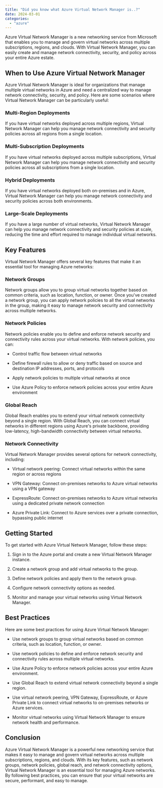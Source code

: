 ```yaml
---
title: "Did you know what Azure Virtual Network Manager is..?"
date: 2024-03-01
categories: 
  - "azure"
---
```


Azure Virtual Network Manager is a new networking service from Microsoft that enables you to manage and govern virtual networks across multiple subscriptions, regions, and clouds. With Virtual Network Manager, you can easily create and manage network connectivity, security, and policy across your entire Azure estate.

## When to Use Azure Virtual Network Manager

Azure Virtual Network Manager is ideal for organizations that manage multiple virtual networks in Azure and need a centralized way to manage network connectivity, security, and policy. Here are some scenarios where Virtual Network Manager can be particularly useful:

### Multi-Region Deployments

If you have virtual networks deployed across multiple regions, Virtual Network Manager can help you manage network connectivity and security policies across all regions from a single location.

### Multi-Subscription Deployments

If you have virtual networks deployed across multiple subscriptions, Virtual Network Manager can help you manage network connectivity and security policies across all subscriptions from a single location.

### Hybrid Deployments

If you have virtual networks deployed both on-premises and in Azure, Virtual Network Manager can help you manage network connectivity and security policies across both environments.

### Large-Scale Deployments

If you have a large number of virtual networks, Virtual Network Manager can help you manage network connectivity and security policies at scale, reducing the time and effort required to manage individual virtual networks.

## Key Features

Virtual Network Manager offers several key features that make it an essential tool for managing Azure networks:

### Network Groups

Network groups allow you to group virtual networks together based on common criteria, such as location, function, or owner. Once you've created a network group, you can apply network policies to all the virtual networks in the group, making it easy to manage network security and connectivity across multiple networks.

### Network Policies

Network policies enable you to define and enforce network security and connectivity rules across your virtual networks. With network policies, you can:

- Control traffic flow between virtual networks

- Define firewall rules to allow or deny traffic based on source and destination IP addresses, ports, and protocols

- Apply network policies to multiple virtual networks at once

- Use Azure Policy to enforce network policies across your entire Azure environment

### Global Reach

Global Reach enables you to extend your virtual network connectivity beyond a single region. With Global Reach, you can connect virtual networks in different regions using Azure's private backbone, providing low-latency, high-bandwidth connectivity between virtual networks.

### Network Connectivity

Virtual Network Manager provides several options for network connectivity, including:

- Virtual network peering: Connect virtual networks within the same region or across regions

- VPN Gateway: Connect on-premises networks to Azure virtual networks using a VPN gateway

- ExpressRoute: Connect on-premises networks to Azure virtual networks using a dedicated private network connection

- Azure Private Link: Connect to Azure services over a private connection, bypassing public internet

## Getting Started

To get started with Azure Virtual Network Manager, follow these steps:

1. Sign in to the Azure portal and create a new Virtual Network Manager instance.

3. Create a network group and add virtual networks to the group.

5. Define network policies and apply them to the network group.

7. Configure network connectivity options as needed.

9. Monitor and manage your virtual networks using Virtual Network Manager.

## Best Practices

Here are some best practices for using Azure Virtual Network Manager:

- Use network groups to group virtual networks based on common criteria, such as location, function, or owner.

- Use network policies to define and enforce network security and connectivity rules across multiple virtual networks.

- Use Azure Policy to enforce network policies across your entire Azure environment.

- Use Global Reach to extend virtual network connectivity beyond a single region.

- Use virtual network peering, VPN Gateway, ExpressRoute, or Azure Private Link to connect virtual networks to on-premises networks or Azure services.

- Monitor virtual networks using Virtual Network Manager to ensure network health and performance.

## Conclusion

Azure Virtual Network Manager is a powerful new networking service that makes it easy to manage and govern virtual networks across multiple subscriptions, regions, and clouds. With its key features, such as network groups, network policies, global reach, and network connectivity options, Virtual Network Manager is an essential tool for managing Azure networks. By following best practices, you can ensure that your virtual networks are secure, performant, and easy to manage.
